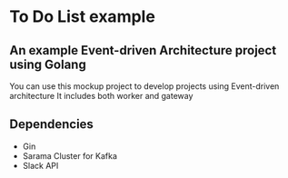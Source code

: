 # To Do List example
## An example Event-driven Architecture project using Golang
You can use this mockup project to develop projects using Event-driven architecture
It includes both worker and gateway 
## Dependencies 
- Gin
- Sarama Cluster for Kafka 
- Slack API
